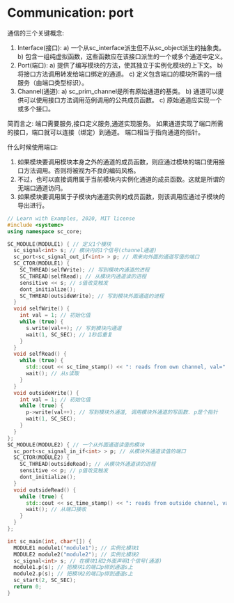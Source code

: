 # Communication: port

通信的三个关键概念:

  1. Interface(接口):
    a) 一个从sc_interface派生但不从sc_object派生的抽象类。
    b) 包含一组纯虚拟函数，这些函数应在该接口派生的一个或多个通道中定义。
  2. Port(端口):
    a) 提供了编写模块的方法，使其独立于实例化模块的上下文。
    b) 将接口方法调用转发给端口绑定的通道。
    c) 定义包含端口的模块所需的一组服务（由端口类型标识）。
  3. Channel(通道):
    a) sc_prim_channel是所有原始通道的基类。
    b) 通道可以提供可以使用接口方法调用范例调用的公共成员函数。
    c) 原始通道应实现一个或多个接口。

简而言之:
  端口需要服务,接口定义服务,通道实现服务。
  如果通道实现了端口所需的接口，端口就可以连接（绑定）到通道。
  端口相当于指向通道的指针。

什么时候使用端口:

  1. 如果模块要调用模块本身之外的通道的成员函数，则应通过模块的端口使用接口方法调用。否则将被视为不良的编码风格。
  2. 不过，也可以直接调用属于当前模块内实例化通道的成员函数。这就是所谓的无端口通道访问。
  3. 如果模块要调用属于子模块内通道实例的成员函数，则该调用应通过子模块的导出进行。

```cpp
// Learn with Examples, 2020, MIT license
#include <systemc>
using namespace sc_core;

SC_MODULE(MODULE1) { // 定义1个模块
  sc_signal<int> s; // 模块内的1个信号(channel通道)
  sc_port<sc_signal_out_if<int> > p; // 用来向外面的通道写值的端口
  SC_CTOR(MODULE1) {
    SC_THREAD(selfWrite); // 写到模块内通道的进程
    SC_THREAD(selfRead); // 从模块内通道读的进程
    sensitive << s; // s值改变触发
    dont_initialize();
    SC_THREAD(outsideWrite); // 写到模块外面通道的进程
  }
  void selfWrite() {
    int val = 1; // 初始化值
    while (true) {
      s.write(val++); // 写到模块内通道
      wait(1, SC_SEC); // 1秒后重复
    }
  }
  void selfRead() {
    while (true) {
      std::cout << sc_time_stamp() << ": reads from own channel, val=" << s.read() << std::endl; // 从模块内通道读
      wait(); // 从s读取
    }
  }
  void outsideWrite() {
    int val = 1; // 初始化值
    while (true) {
      p->write(val++); // 写到模块外通道, 调用模块外通道的写函数. p是个指针
      wait(1, SC_SEC);
    }
  }
};
SC_MODULE(MODULE2) { // 一个从外面通道读值的模块
  sc_port<sc_signal_in_if<int> > p; // 从模块外通道读值的端口
  SC_CTOR(MODULE2) {
    SC_THREAD(outsideRead); // 从模块外通道读的进程
    sensitive << p; // p值改变触发
    dont_initialize();
  }
  void outsideRead() {
    while (true) {
      std::cout << sc_time_stamp() << ": reads from outside channel, val=" << p->read() << std::endl; // 用端口去读通道值，像指针一样
      wait(); // 从端口接收
    }
  }
};

int sc_main(int, char*[]) {
  MODULE1 module1("module1"); // 实例化模块1
  MODULE2 module2("module2"); // 实例化模块2
  sc_signal<int> s; // 在模块1和2外面声明1个信号(通道)
  module1.p(s); // 把模块1的端口p绑到通道s上
  module2.p(s); // 把模块2的端口p绑到通道s上
  sc_start(2, SC_SEC);
  return 0;
}
```
